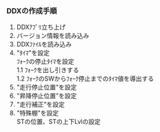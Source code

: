 ### DDXの作成手順

1. DDXｱﾌﾟﾘ立ち上げ
2. バージョン情報を読み込み
3. DDXﾌｧｲﾙを読み込み
4. "ﾀｲﾏ"を設定  
ﾌｫｰｸの停止ﾀｲﾏを設定  
1.1 ﾌｫｰｸを出し引きする  
1.2 ﾌｫｰｸのSWからﾌｫｰｸ停止までのﾀｲﾏ値を導出する  
5. "走行停止位置"を設定  
6. "昇降停止位置"を設定  
7. "走行補正"を設定
8. "特殊棚"を設定  
   STの位置、STの上下Lvlの設定  

   


   
